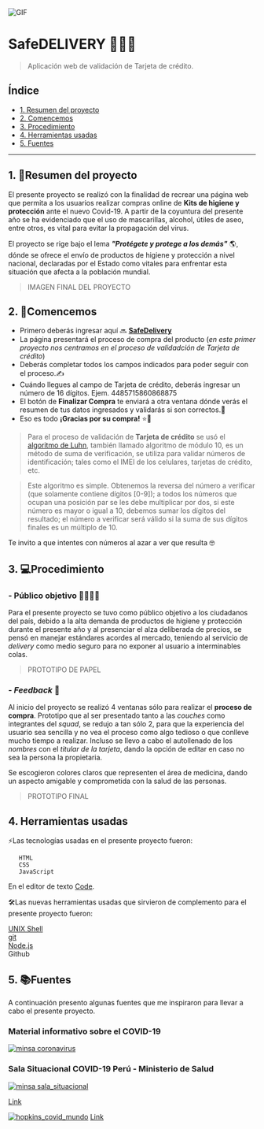 <img align="center" alt="GIF" src= "https://j.gifs.com/91MpD4.gif"/>


# SafeDELIVERY 👩🏾‍💻 
>Aplicación web de validación de Tarjeta de crédito.

## Índice

* [1. Resumen del proyecto](#1-resumen-del-proyecto)
* [2. Comencemos](#2-comencemos)
* [3. Procedimiento](#3-procedimiento)
* [4. Herramientas usadas](#4-herramientas-usadas)
* [5. Fuentes](#5-fuentes)

***

## 1. 🧐Resumen del proyecto

El presente proyecto se realizó con la finalidad de recrear una página web que permita a los usuarios realizar compras online de **Kits de higiene y protección** ante el nuevo Covid-19. A partir de la coyuntura del presente año se ha evidenciado que el uso de mascarillas, alcohol, útiles de aseo, entre otros, es vital para evitar la propagación del virus. 

El proyecto se rige bajo el lema **_"Protégete y protege a los demás"_** 🌎, dónde se ofrece el envío de productos de higiene y protección a nivel nacional, declaradas por el Estado como vitales para enfrentar esta situación que afecta a la población mundial.

>IMAGEN FINAL DEL PROYECTO

## 2. 🚀Comencemos

* Primero deberás ingresar aquí 🔜 **[SafeDelivery](https://emae1712.github.io/LIM013-card-validation/src/)**
* La página presentará el proceso de compra del producto (*en este primer proyecto nos centramos en el proceso de validadción de Tarjeta de crédito*)
* Deberás completar todos los campos indicados para poder seguir con el proceso.✍ 
* Cuándo llegues al campo de Tarjeta de crédito, deberás ingresar un número de 16 dígitos. Ejem. 4485715860868875
* El botón de **Finalizar Compra** te enviará a otra ventana dónde verás el resumen de tus datos ingresados y validarás si son correctos.📝
* Eso es todo **¡Gracias por su compra!** ⭐️🤝

>Para el proceso de validación de **Tarjeta de crédito** se usó el [algoritmo de Luhn](https://es.wikipedia.org/wiki/Algoritmo_de_Luhn), también llamado algoritmo de módulo 10, es un método de suma de verificación, se utiliza para validar números de identificación; tales como el IMEI de los
celulares, tarjetas de crédito, etc.

>Este algoritmo es simple. Obtenemos la reversa del número a verificar (que
solamente contiene dígitos [0-9]); a todos los números que ocupan una posición
par se les debe multiplicar por dos, si este número es mayor o igual a 10,
debemos sumar los dígitos del resultado; el número a verificar será válido si
la suma de sus dígitos finales es un múltiplo de 10.

Te invito a que intentes con números al azar a ver que resulta 🤓

## 3. 💻Procedimiento

### - Público objetivo 👨‍👩‍👧‍👦
Para el presente proyecto se tuvo como público objetivo a los ciudadanos del país, debido a la alta demanda de productos de higiene y protección durante el presente año y al presenciar el alza deliberada de precios, se pensó en manejar estándares acordes al mercado, teniendo al servicio de *delivery* como medio seguro para no exponer al usuario a interminables colas.

>PROTOTIPO DE PAPEL

### - *_Feedback_* 💬
Al inicio del proyecto se realizó 4 ventanas sólo para realizar el **proceso de compra**. Prototipo que al ser presentado tanto a las *couches* como integrantes del *squad*, se redujo a tan sólo 2, para que la experiencia del usuario sea sencilla y no vea el proceso como algo tedioso o que conlleve mucho tiempo a realizar. Incluso se llevo a cabo el autollenado de los *nombres* con el *titular de la tarjeta*, dando la opción de editar en caso no sea la persona la propietaria.

Se escogieron colores claros que representen el área de medicina, dando un aspecto amigable y comprometida con la salud de las personas.

>PROTOTIPO FINAL

## 4. Herramientas usadas

⚡Las tecnologías usadas en el presente proyecto fueron: 
```
   HTML
   CSS
   JavaScript 
```
En el editor de texto [Code](https://code.visualstudio.com/).

🛠️Las nuevas herramientas usadas que sirvieron de complemento para el presente proyecto fueron:

   [UNIX Shell](https://github.com/Laboratoria/bootcamp/tree/master/topics/shell)<br>
   [git](https://github.com/Laboratoria/bootcamp/tree/master/topics/scm/01-git) <br>
   [Node.js](https://nodejs.org/)<br>
   Github <br>

## 5. 📚Fuentes

A continuación presento algunas fuentes que me inspiraron para llevar a cabo el presente proyecto.

### Material informativo sobre el COVID-19
[![minsa coronavirus](https://i.ibb.co/ZH96Qkq/campaign-coronavirus-covid-2019.jpg)](https://www.gob.pe/institucion/minsa/campa%C3%B1as/699-conoce-que-es-el-coronavirus-covid-19)

### **Sala Situacional COVID-19 Perú - Ministerio de Salud**
[![minsa sala_situacional](https://i.ibb.co/kyxRmnt/salasituacional-covid19-minsa-peru-2020.jpg)](https://covid19.minsa.gob.pe/sala_situacional.asp)

[Link](https://covid19.minsa.gob.pe/sala_situacional.asp)

[![hopkins_covid_mundo](https://i.ibb.co/m0f3t4x/Dashboard-mundo-covid.jpg)](https://www.arcgis.com/apps/opsdashboard/index.html#/bda7594740fd40299423467b48e9ecf6)
[Link](https://www.arcgis.com/apps/opsdashboard/index.html#/bda7594740fd40299423467b48e9ecf6)
